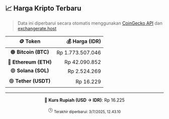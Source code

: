 

<!-- HARGA_KRIPTO -->
## 📈 Harga Kripto Terbaru

> Data ini diperbarui secara otomatis menggunakan [CoinGecko API](https://www.coingecko.com/) dan [exchangerate.host](https://exchangerate.host/)

<div align="center">

| 🪙 Token | 💰 Harga (IDR) |
|:------:|---------------:|
| 🟠 **Bitcoin (BTC)**   | Rp 1.773.507.046 |
| 🔵 **Ethereum (ETH)**  | Rp 42.090.852 |
| 🟣 **Solana (SOL)**    | Rp 2.524.269 |
| 🟢 **Tether (USDT)**   | Rp 16.229 |

---

💱 **Kurs Rupiah (USD → IDR)**: Rp 16.225

🕒 <sub>Terakhir diperbarui: 3/7/2025, 12.43.10</sub>

</div>
<!-- /HARGA_KRIPTO -->